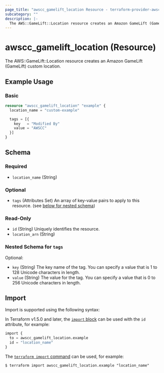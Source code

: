 ```yaml
---
page_title: "awscc_gamelift_location Resource - terraform-provider-awscc"
subcategory: ""
description: |-
  The AWS::GameLift::Location resource creates an Amazon GameLift (GameLift) custom location.
---
```


# awscc_gamelift_location (Resource)

The AWS::GameLift::Location resource creates an Amazon GameLift (GameLift) custom location.

## Example Usage

### Basic

```terraform
resource "awscc_gamelift_location" "example" {
  location_name = "custom-example"

  tags = [{
    key   = "Modified By"
    value = "AWSCC"
  }]
}
```

<!-- schema generated by tfplugindocs -->
## Schema

### Required

- `location_name` (String)

### Optional

- `tags` (Attributes Set) An array of key-value pairs to apply to this resource. (see [below for nested schema](#nestedatt--tags))

### Read-Only

- `id` (String) Uniquely identifies the resource.
- `location_arn` (String)

<a id="nestedatt--tags"></a>
### Nested Schema for `tags`

Optional:

- `key` (String) The key name of the tag. You can specify a value that is 1 to 128 Unicode characters in length.
- `value` (String) The value for the tag. You can specify a value that is 0 to 256 Unicode characters in length.

## Import

Import is supported using the following syntax:

In Terraform v1.5.0 and later, the [`import` block](https://developer.hashicorp.com/terraform/language/import) can be used with the `id` attribute, for example:

```terraform
import {
  to = awscc_gamelift_location.example
  id = "location_name"
}
```

The [`terraform import` command](https://developer.hashicorp.com/terraform/cli/commands/import) can be used, for example:

```shell
$ terraform import awscc_gamelift_location.example "location_name"
```